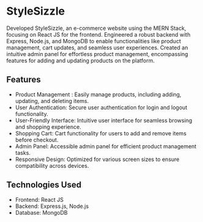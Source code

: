 # StyleSizzle

Developed StyleSizzle, an e-commerce website using the MERN Stack, focusing on React JS for the frontend. Engineered a robust backend with Express, Node.js, and MongoDB to enable functionalities like product management, cart updates, and seamless user experiences. Created an intuitive admin panel for effortless product management, encompassing features for adding and updating products on the platform.

## Features

- Product Management : Easily manage products, including adding, updating, and deleting items.
- User Authentication: Secure user authentication for login and logout functionality.
- User-Friendly Interface: Intuitive user interface for seamless browsing and shopping experience.
- Shopping Cart: Cart functionality for users to add and remove items before checkout.
- Admin Panel: Accessible admin panel for efficient product management tasks.
- Responsive Design: Optimized for various screen sizes to ensure compatibility across devices.
  
## Technologies Used

- Frontend: React JS
- Backend: Express.js, Node.js
- Database: MongoDB
